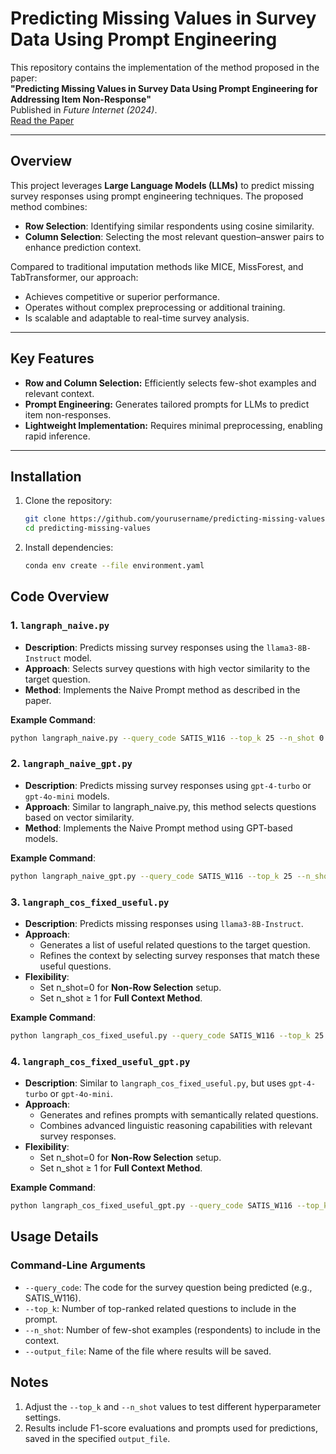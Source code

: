 # Predicting Missing Values in Survey Data Using Prompt Engineering

This repository contains the implementation of the method proposed in the paper:  
**"Predicting Missing Values in Survey Data Using Prompt Engineering for Addressing Item Non-Response"**  
Published in *Future Internet (2024)*.  
[Read the Paper](https://doi.org/10.3390/fi16100351)

---

## Overview

This project leverages **Large Language Models (LLMs)** to predict missing survey responses using prompt engineering techniques. The proposed method combines:
- **Row Selection**: Identifying similar respondents using cosine similarity.
- **Column Selection**: Selecting the most relevant question–answer pairs to enhance prediction context.

Compared to traditional imputation methods like MICE, MissForest, and TabTransformer, our approach:
- Achieves competitive or superior performance.
- Operates without complex preprocessing or additional training.
- Is scalable and adaptable to real-time survey analysis.

---

## Key Features
- **Row and Column Selection:** Efficiently selects few-shot examples and relevant context.
- **Prompt Engineering:** Generates tailored prompts for LLMs to predict item non-responses.
- **Lightweight Implementation:** Requires minimal preprocessing, enabling rapid inference.

---

## Installation

1. Clone the repository:
    ```bash
    git clone https://github.com/yourusername/predicting-missing-values.git
    cd predicting-missing-values
    ```
2. Install dependencies:
    ```bash
    conda env create --file environment.yaml
    ```
## Code Overview

### 1. `langraph_naive.py`
- **Description**: Predicts missing survey responses using the `llama3-8B-Instruct` model.
- **Approach**: Selects survey questions with high vector similarity to the target question.
- **Method**: Implements the Naive Prompt method as described in the paper.

**Example Command**:
```bash
python langraph_naive.py --query_code SATIS_W116 --top_k 25 --n_shot 0 --output_file naive_results
```

### 2. `langraph_naive_gpt.py`
- **Description**: Predicts missing survey responses using `gpt-4-turbo` or `gpt-4o-mini` models.
- **Approach**: Similar to langraph_naive.py, this method selects questions based on vector similarity.
- **Method**: Implements the Naive Prompt method using GPT-based models.

**Example Command**:
```bash
python langraph_naive_gpt.py --query_code SATIS_W116 --top_k 25 --n_shot 0 --output_file naive_gpt_results
```

### 3. `langraph_cos_fixed_useful.py`
- **Description**: Predicts missing responses using `llama3-8B-Instruct`.
- **Approach**:
    - Generates a list of useful related questions to the target question.
    - Refines the context by selecting survey responses that match these useful questions.
- **Flexibility**:
    - Set n_shot=0 for **Non-Row Selection** setup.
    - Set n_shot ≥ 1 for **Full Context Method**.

**Example Command**:
```bash
python langraph_cos_fixed_useful.py --query_code SATIS_W116 --top_k 25 --n_shot 1 --output_file full_context_results
```

### 4. `langraph_cos_fixed_useful_gpt.py`
- **Description**: Similar to `langraph_cos_fixed_useful.py`, but uses `gpt-4-turbo` or `gpt-4o-mini`.
- **Approach**:
    - Generates and refines prompts with semantically related questions.
    - Combines advanced linguistic reasoning capabilities with relevant survey responses.
- **Flexibility**:
    - Set n_shot=0 for **Non-Row Selection** setup.
    - Set n_shot ≥ 1 for **Full Context Method**.

**Example Command**:
```bash
python langraph_cos_fixed_useful_gpt.py --query_code SATIS_W116 --top_k 25 --n_shot 2 --output_file useful_gpt_results
```

## Usage Details

### Command-Line Arguments
- `--query_code`: The code for the survey question being predicted (e.g., SATIS_W116).
- `--top_k`: Number of top-ranked related questions to include in the prompt.
- `--n_shot`: Number of few-shot examples (respondents) to include in the context.
- `--output_file`: Name of the file where results will be saved.

## Notes
1. Adjust the `--top_k` and `--n_shot` values to test different hyperparameter settings.
2. Results include F1-score evaluations and prompts used for predictions, saved in the specified `output_file`.
